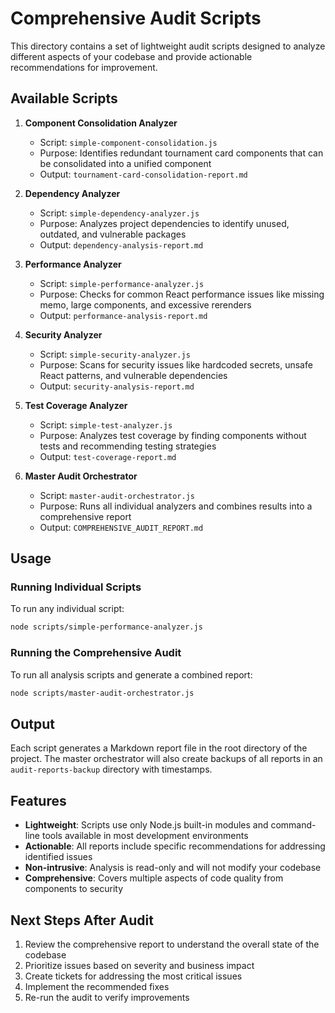 # Comprehensive Audit Scripts

This directory contains a set of lightweight audit scripts designed to analyze different aspects of your codebase and provide actionable recommendations for improvement.

## Available Scripts

1. **Component Consolidation Analyzer**
   - Script: `simple-component-consolidation.js`
   - Purpose: Identifies redundant tournament card components that can be consolidated into a unified component
   - Output: `tournament-card-consolidation-report.md`

2. **Dependency Analyzer**
   - Script: `simple-dependency-analyzer.js`
   - Purpose: Analyzes project dependencies to identify unused, outdated, and vulnerable packages
   - Output: `dependency-analysis-report.md`

3. **Performance Analyzer**
   - Script: `simple-performance-analyzer.js`
   - Purpose: Checks for common React performance issues like missing memo, large components, and excessive rerenders
   - Output: `performance-analysis-report.md`

4. **Security Analyzer**
   - Script: `simple-security-analyzer.js`
   - Purpose: Scans for security issues like hardcoded secrets, unsafe React patterns, and vulnerable dependencies
   - Output: `security-analysis-report.md`

5. **Test Coverage Analyzer**
   - Script: `simple-test-analyzer.js`
   - Purpose: Analyzes test coverage by finding components without tests and recommending testing strategies
   - Output: `test-coverage-report.md`

6. **Master Audit Orchestrator**
   - Script: `master-audit-orchestrator.js`
   - Purpose: Runs all individual analyzers and combines results into a comprehensive report
   - Output: `COMPREHENSIVE_AUDIT_REPORT.md`

## Usage

### Running Individual Scripts

To run any individual script:

```bash
node scripts/simple-performance-analyzer.js
```

### Running the Comprehensive Audit

To run all analysis scripts and generate a combined report:

```bash
node scripts/master-audit-orchestrator.js
```

## Output

Each script generates a Markdown report file in the root directory of the project. The master orchestrator will also create backups of all reports in an `audit-reports-backup` directory with timestamps.

## Features

- **Lightweight**: Scripts use only Node.js built-in modules and command-line tools available in most development environments
- **Actionable**: All reports include specific recommendations for addressing identified issues
- **Non-intrusive**: Analysis is read-only and will not modify your codebase
- **Comprehensive**: Covers multiple aspects of code quality from components to security

## Next Steps After Audit

1. Review the comprehensive report to understand the overall state of the codebase
2. Prioritize issues based on severity and business impact
3. Create tickets for addressing the most critical issues
4. Implement the recommended fixes
5. Re-run the audit to verify improvements
